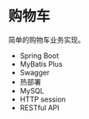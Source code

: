 # 购物车

简单的购物车业务实现。

* Spring Boot
* MyBatis Plus
* Swagger
* 热部署
* MySQL
* HTTP session
* RESTful API